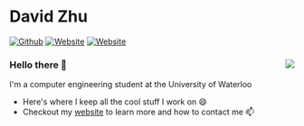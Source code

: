# David Zhu
[![Github](https://img.shields.io/github/followers/DavidHZhu?label=Follow&style=social)](https://github.com/DavidHZhu)
[![Website](https://img.shields.io/website?up_message=https%3A%2F%2Fdavidhzhu.me%2F&url=https%3A%2F%2Fdavidhzhu.me%2F)](https://davidhzhu.me/)
[![Website](https://img.shields.io/website?down_color=lightgrey&down_message=offline&up_color=blue&up_message=Try%20lolsketch.com%21&url=https%3A%2F%2Flolsketch.com)](https://lolsketch.com/)
### Hello there 👋<img align="right" src="https://github-readme-stats.vercel.app/api?username=DavidHZhu&count_private=true&show_icons=true&include_all_commits=true&theme=algolia&hide_rank=true">
I'm a computer engineering student at the University of Waterloo 
- Here's where I keep all the cool stuff I work on 😄
- Checkout my [website](https://davidhzhu.me/) to learn more and how to contact me 📫  


<!--
**DavidHZhu/DavidHZhu** is a ✨ _special_ ✨ repository because its `README.md` (this file) appears on your GitHub profile.

Here are some ideas to get you started:

- 🔭 I’m currently working on ...
- 🌱 I’m currently learning ...
- 👯 I’m looking to collaborate on ...
- 🤔 I’m looking for help with ...
- 💬 Ask me about ...
- 📫 How to reach me: ...
- 😄 Pronouns: ...
- ⚡ Fun fact: ...
![David's github stats](https://github-readme-stats.vercel.app/api?username=DavidHZhu&count_private=true&show_icons=true&include_all_commits=true&theme=algolia&hide_rank=true) 
-->
